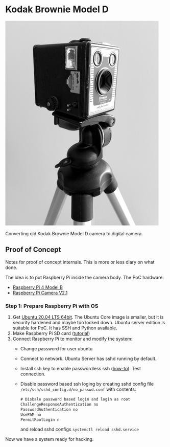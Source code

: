 
# Kodak Brownie Model D

![Brownie Mode D](/images/brownie.png)

Converting old Kodak Brownie Model D camera to digital camera.

## Proof of Concept

Notes for proof of concept internals. This is more or less diary on what done.

The idea is to put Raspberry Pi inside the camera body. The PoC hardware:

- [Raspberry Pi 4  Model B](https://www.raspberrypi.org/products/raspberry-pi-4-model-b/)
- [Raspberry Pi Camera V2.1](https://www.raspberrypi.org/products/camera-module-v2/)

### Step 1: Prepare Raspberry Pi with OS

1. Get [Ubuntu 20.04 LTS 64bit](https://ubuntu.com/download/raspberry-pi). The Ubuntu Core
   image is smaller, but it is security hardened and maybe too locked down. Ubuntu server
   edition is suitable for PoC. It has SSH and Python available.
2. Make Raspberry Pi SD card
   ([tutorial](https://ubuntu.com/tutorials/create-an-ubuntu-image-for-a-raspberry-pi-on-ubuntu))
3. Connect Raspberry Pi to monitor and modify the system:
   - Change password for user ubuntu
   - Connect to network. Ubuntu Server has sshd running by default.
   - Install ssh key to enable passwordless ssh
     ([how-to](https://askubuntu.com/questions/46930/how-can-i-set-up-password-less-ssh-login)).
     Test connection.
   - Disable password based ssh loging by creating sshd config file
     `/etc/ssh/sshd_config.d/no_passwd.conf` with contents:

        ```
        # Disbale password based login and login as root
        ChallengeResponseAuthentication no
        PasswordAuthentication no
        UsePAM no
        PermitRootLogin n
        ```

      and reload sshd configs `systemctl reload sshd.service`

Now we have a system ready for hacking.
